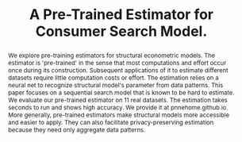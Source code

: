 ---
# Documentation: https://wowchemy.com/docs/managing-content/

title: "A Pre-Trained Estimator for Consumer Search Model."
authors: 
  - Yanhao 'Max' Wei 
  - Admin
date: ""
show_date: false
doi: ""

# Schedule page publish date (NOT publication's date).
publishDate: 1110-01-03

# Publication type.
# Legend: 0 = Uncategorized; 1 = Conference paper; 2 = Journal article;
# 3 = Preprint / Working Paper; 4 = Report; 5 = Book; 6 = Book section;
# 7 = Thesis; 8 = Patent
publication_types: ["3"]

# Publication name and optional abbreviated publication name.
publication:
publication_short: ""

abstract: "We explore pre-training estimators for structural econometric models. The estimator is 'pre-trained' in the sense that most computations and effort occur once during its construction. Subsequent applications of it to estimate different datasets require little computation costs or effort. The estimation relies on a neural net to recognize structural model's parameter from data patterns. This paper focuses on a sequential search model that is known to be hard to estimate. We evaluate our pre-trained estimator on 11 real datasets. The estimation takes seconds to run and shows high accuracy. We provide it at pnnehome.github.io. More generally, pre-trained estimators make structural models more accessible and easier to apply. They can also facilitate privacy-preserving estimation because they need only aggregate data patterns."

# Summary. An optional shortened abstract.
summary: ""

tags: []
categories: []
featured: false

# Custom links (optional).
#   Uncomment and edit lines below to show custom links.
# links:
# - name: Follow
#   url: https://twitter.com
#   icon_pack: fab
#   icon: twitter
links:
- name: "SSRN"
  url: 'https://papers.ssrn.com/sol3/papers.cfm?abstract_id=4856490'
url_code:
url_dataset:
url_poster:
url_project:
url_slides:
url_source:
url_video:

# Featured image
# To use, add an image named `featured.jpg/png` to your page's folder. 
# Focal points: Smart, Center, TopLeft, Top, TopRight, Left, Right, BottomLeft, Bottom, BottomRight.
image:
  caption: ""
  focal_point: ""
  preview_only: false

# Associated Projects (optional).
#   Associate this publication with one or more of your projects.
#   Simply enter your project's folder or file name without extension.
#   E.g. `internal-project` references `content/project/internal-project/index.md`.
#   Otherwise, set `projects: []`.
projects: []

# Slides (optional).
#   Associate this publication with Markdown slides.
#   Simply enter your slide deck's filename without extension.
#   E.g. `slides: "example"` references `content/slides/example/index.md`.
#   Otherwise, set `slides: ""`.
slides: ""
---